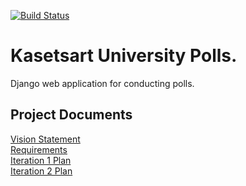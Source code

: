 [![Build Status](https://travis-ci.com/phuwanutj/ku-polls.svg?branch=master)](https://travis-ci.com/phuwanutj/ku-polls)

# Kasetsart University Polls.

Django web application for conducting polls.

## Project Documents

[Vision Statement](../../wiki/Vision%20Statement)<br/>
[Requirements](../../wiki/Requirements)<br/>
[Iteration 1 Plan](../../wiki/Iteration%201%20Plan)<br/>
[Iteration 2 Plan](../../wiki/Iteration%202%20Plan)